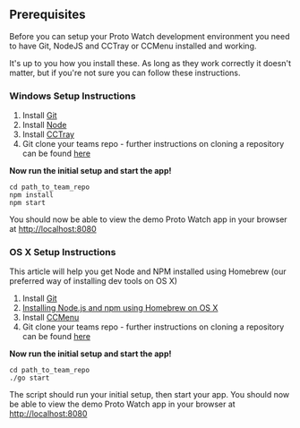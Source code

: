 ## Prerequisites

Before you can setup your Proto Watch development environment you need to have Git, NodeJS and CCTray or CCMenu installed and working.

It's up to you how you install these. As long as they work correctly it doesn't matter, but if you're not sure you can follow these instructions.

### Windows Setup Instructions

1. Install [Git](https://git-scm.com/downloads)
2. Install [Node](https://nodejs.org/en/)
3. Install [CCTray](http://en.freedownloadmanager.org/Windows-PC/CruiseControl-NET-CCTray-FREE.html)
4. Git clone your teams repo - further instructions on cloning a repository can be found [here](https://help.github.com/articles/cloning-a-repository/)

**Now run the initial setup and start the app!**

```shell
cd path_to_team_repo
npm install
npm start
```

You should now be able to view the demo Proto Watch app in your browser at [http://localhost:8080](http://localhost:8080)

### OS X Setup Instructions

This article will help you get Node and NPM installed using Homebrew (our preferred way of installing dev tools on OS X)

1. Install [Git](https://git-scm.com/downloads)
2. [Installing Node.js and npm using Homebrew on OS X](https://thechangelog.com/install-node-js-with-homebrew-on-os-x/)
3. Install [CCMenu](http://ccmenu.org/)
4. Git clone your teams repo - further instructions on cloning a repository can be found [here](https://help.github.com/articles/cloning-a-repository/)
   

**Now run the initial setup and start the app!**

```shell
cd path_to_team_repo
./go start
```

The script should run your initial setup, then start your app. You should now be able to view the demo Proto Watch app in your browser at [http://localhost:8080](http://localhost:8080)
